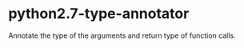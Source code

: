 python2.7-type-annotator
========================

Annotate the type of the arguments and return type of function calls. 
